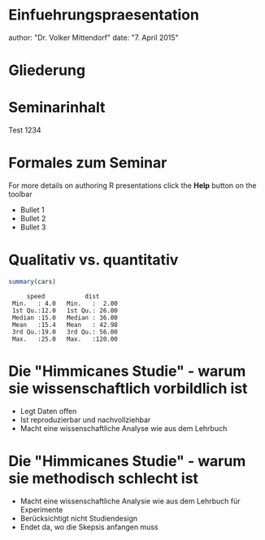 Einfuehrungspraesentation
========================================================
author: "Dr. Volker Mittendorf"
date: "7. April 2015"

Gliederung
==============


Seminarinhalt
=======================

Test 1234

Formales zum Seminar
========================================================

For more details on authoring R presentations click the
**Help** button on the toolbar

- Bullet 1
- Bullet 2
- Bullet 3

Qualitativ vs. quantitativ
========================================================


```r
summary(cars)
```

```
     speed           dist       
 Min.   : 4.0   Min.   :  2.00  
 1st Qu.:12.0   1st Qu.: 26.00  
 Median :15.0   Median : 36.00  
 Mean   :15.4   Mean   : 42.98  
 3rd Qu.:19.0   3rd Qu.: 56.00  
 Max.   :25.0   Max.   :120.00  
```

Die "Himmicanes Studie" - warum sie wissenschaftlich vorbildlich ist
========================================================
* Legt Daten offen
* Ist reproduzierbar und nachvollziehbar
* Macht eine wissenschaftliche Analyse wie aus dem Lehrbuch


Die "Himmicanes Studie" - warum sie methodisch schlecht ist
========================================================
* Macht eine wissenschaftliche Analysie wie aus dem Lehrbuch für Experimente
* Berücksichtigt nicht Studiendesign
* Endet da, wo die Skepsis anfangen muss
